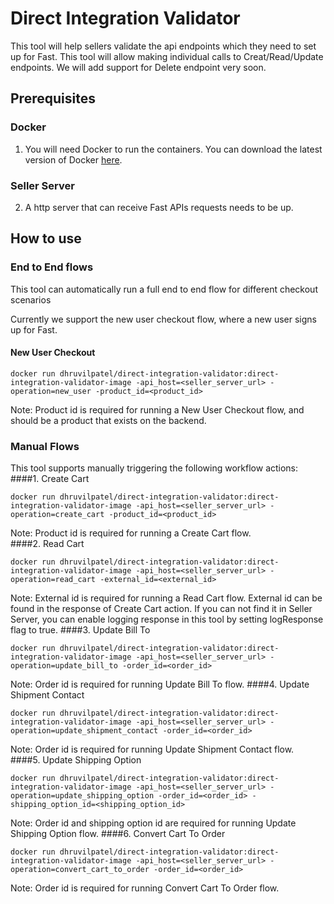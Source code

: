 # Direct Integration Validator
This tool will help sellers validate the api endpoints which they need to set up for Fast. This tool will allow making individual calls to Creat/Read/Update endpoints. We will add support for Delete endpoint very soon.

## Prerequisites

### Docker
1. You will need Docker to run the containers. You can download the latest version of Docker [here](https://www.docker.com/products/docker-desktop).
### Seller Server
2. A http server that can receive Fast APIs requests needs to be up.



## How to use

### End to End flows
This tool can automatically run a full end to end flow for different checkout scenarios

Currently we support the new user checkout flow, where a new user signs up for Fast.

#### New User Checkout
   ```shell
   docker run dhruvilpatel/direct-integration-validator:direct-integration-validator-image -api_host=<seller_server_url> -operation=new_user -product_id=<product_id>
   ```
Note: Product id is required for running a New User Checkout flow, and should be a product that exists on the backend.

### Manual Flows
This tool supports manually triggering the following workflow actions:
####1. Create Cart
   ```shell
   docker run dhruvilpatel/direct-integration-validator:direct-integration-validator-image -api_host=<seller_server_url> -operation=create_cart -product_id=<product_id>
   ```
   Note: Product id is required for running a Create Cart flow.  
####2. Read Cart
   ```shell
   docker run dhruvilpatel/direct-integration-validator:direct-integration-validator-image -api_host=<seller_server_url> -operation=read_cart -external_id=<external_id>
   ```
   Note: External id  is required for running a Read Cart flow. External id can be found in the response of Create Cart action. If you can not find it in Seller Server, you can enable logging response in this tool by setting logResponse flag to true.
####3. Update Bill To
   ```shell
   docker run dhruvilpatel/direct-integration-validator:direct-integration-validator-image -api_host=<seller_server_url> -operation=update_bill_to -order_id=<order_id>
   ```
   Note: Order id is required for running Update Bill To flow.
####4. Update Shipment Contact
   ```shell
   docker run dhruvilpatel/direct-integration-validator:direct-integration-validator-image -api_host=<seller_server_url> -operation=update_shipment_contact -order_id=<order_id>
   ```
Note: Order id is required for running Update Shipment Contact flow.
####5. Update Shipping Option
   ```shell
   docker run dhruvilpatel/direct-integration-validator:direct-integration-validator-image -api_host=<seller_server_url> -operation=update_shipping_option -order_id=<order_id> -shipping_option_id=<shipping_option_id>
   ```
Note: Order id and shipping option id are required for running Update Shipping Option flow.
####6. Convert Cart To Order
   ```shell
   docker run dhruvilpatel/direct-integration-validator:direct-integration-validator-image -api_host=<seller_server_url> -operation=convert_cart_to_order -order_id=<order_id>
   ```
Note: Order id is required for running Convert Cart To Order flow.
